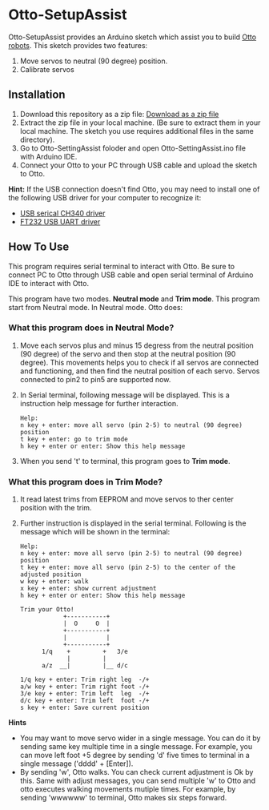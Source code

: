 # Otto-SetupAssist
Otto-SetupAssist provides an Arduino sketch which assist you to build [Otto robots](https://www.ottodiy.com/). This sketch provides two features: 
1. Move servos to neutral  (90 degree) position. 
2. Calibrate servos

## **Installation**
1. Download this repository as a zip file: [Download as a zip file](https://github.com/ROBOT-ICHIBA/Otto-SetupAssist/archive/refs/heads/main.zip)
2. Extract the zip file in your local machine. (Be sure to extract them in your local machine. The sketch you use requires additional files in the same directory).
3. Go to Otto-SettingAssist foloder and open Otto-SettingAssist.ino file with Arduino IDE.
4. Connect your Otto to your PC through USB cable and upload the sketch to Otto.

**Hint:** If the USB connection doesn't find Otto, you may need to install one of the following USB driver for your computer to recognize it:

- [USB serical CH340 driver](https://sparks.gogo.co.nz/ch340.html)
- [FT232 USB UART driver](https://www.ftdichip.com/Drivers/CDM/CDM%20v2.12.28%20WHQL%20Certified.zip)

## **How To Use**
This program requires serial terminal to interact with Otto. Be sure to connect PC to Otto through USB cable and open serial terminal of Arduino IDE to interact with Otto.

This program have two modes. **Neutral mode** and **Trim mode**.
This program start from Neutral mode.
In Neutral mode. Otto does:

### **What this program does in Neutral Mode?** 
1. Move each servos plus and minus 15 degress from the neutral position (90 degree) of the servo and then stop at the neutral position (90 degree). This movements helps you to check if all servos are connected and functioning, and then find the neutral position of each servo. Servos connected to pin2 to pin5 are supported now.

2. In Serial terminal, following message will be displayed. This is a instruction help message for further interaction.

    ```
    Help:
    n key + enter: move all servo (pin 2-5) to neutral (90 degree) position
    t key + enter: go to trim mode
    h key + enter or enter: Show this help message
    ```

3. When you send 't' to terminal, this program goes to **Trim mode**.

### **What this program does in Trim Mode?**
1. It read latest trims from EEPROM and move servos to ther center position with the trim.
2. Further instruction is displayed in the serial terminal. Following is the message which will be shown in the terminal:

    ```
    Help:
    n key + enter: move all servo (pin 2-5) to neutral (90 degree) position
    t key + enter: move all servo (pin 2-5) to the center of the adjusted position
    w key + enter: walk
    x key + enter: show current adjustment
    h key + enter or enter: Show this help message

    Trim your Otto!
                +-----------+
                |  O     O  |
                +-----------+
                |           |
                +-----------+
          1/q    +         +   3/e
                 |         |
          a/z  __|         |__ d/c

    1/q key + enter: Trim right leg  -/+
    a/w key + enter: Trim right foot -/+
    3/e key + enter: Trim left  leg  -/+
    d/c key + enter: Trim left  foot -/+
    s key + enter: Save current position
    ```

**Hints**
- You may want to move servo wider in a single message. You can do it by sending same key multiple time in a single message. For example, you can move left foot +5 degree by sending 'd' five times to terminal in a single message ('dddd' + [Enter]).
- By sending 'w', Otto walks. You can check current adjustment is Ok by this. Same with adjust messages, you can send multiple 'w' to Otto and otto executes walking movements mutiple times. For example, by sending 'wwwwww' to terminal, Otto makes six steps forward.

